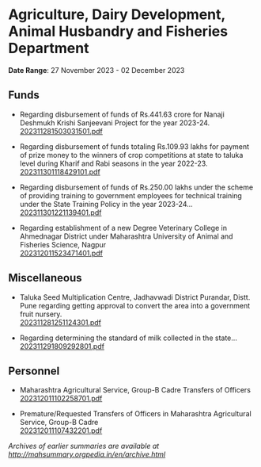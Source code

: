 # Agriculture, Dairy Development, Animal Husbandry and Fisheries Department

**Date Range**: 27 November 2023 - 02 December 2023


## Funds
- Regarding disbursement of funds of Rs.441.63 crore for Nanaji Deshmukh Krishi Sanjeevani Project for the year 2023-24.\
  [202311281503031501.pdf](https://gr.maharashtra.gov.in/Site/Upload/Government%20Resolutions/English/202311281503031501.pdf)

- Regarding disbursement of funds totaling Rs.109.93 lakhs for payment of prize money to the winners of crop competitions at state to taluka level during Kharif and Rabi seasons in the year 2022-23.\
  [202311301118429101.pdf](https://gr.maharashtra.gov.in/Site/Upload/Government%20Resolutions/English/202311301118429101.pdf)

- Regarding disbursement of funds of Rs.250.00 lakhs under the scheme of providing training to government employees for technical training under the State Training Policy in the year 2023-24...\
  [202311301221139401.pdf](https://gr.maharashtra.gov.in/Site/Upload/Government%20Resolutions/English/202311301221139401.pdf)

- Regarding establishment of a new Degree Veterinary College in Ahmednagar District under Maharashtra University of Animal and Fisheries Science, Nagpur\
  [202312011523471401.pdf](https://gr.maharashtra.gov.in/Site/Upload/Government%20Resolutions/English/202312011523471401.pdf)

## Miscellaneous
- Taluka Seed Multiplication Centre, Jadhavwadi District Purandar, Distt. Pune regarding getting approval to convert the area into a government fruit nursery.\
  [202311281251124301.pdf](https://gr.maharashtra.gov.in/Site/Upload/Government%20Resolutions/English/202311281251124301.pdf)

- Regarding determining the standard of milk collected in the state...\
  [202311291809292801.pdf](https://gr.maharashtra.gov.in/Site/Upload/Government%20Resolutions/English/202311291809292801.pdf)

## Personnel
- Maharashtra Agricultural Service, Group-B Cadre Transfers of Officers\
  [202312011102258701.pdf](https://gr.maharashtra.gov.in/Site/Upload/Government%20Resolutions/English/202312011102258701.pdf)

- Premature/Requested Transfers of Officers in Maharashtra Agricultural Service, Group-B Cadre\
  [202312011107432201.pdf](https://gr.maharashtra.gov.in/Site/Upload/Government%20Resolutions/English/202312011107432201.pdf)


*Archives of earlier summaries are available at http://mahsummary.orgpedia.in/en/archive.html*